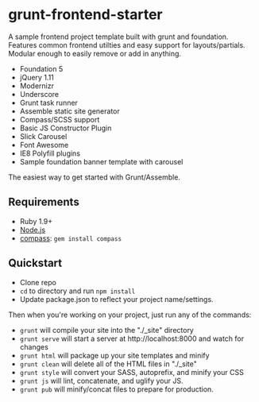 # grunt-frontend-starter 

A sample frontend project template built with grunt and foundation. Features common frontend
utilties and easy support for layouts/partials. Modular enough to easily remove or add in anything.

- Foundation 5
- jQuery 1.11
- Modernizr
- Underscore
- Grunt task runner
- Assemble static site generator
- Compass/SCSS support
- Basic JS Constructor Plugin
- Slick Carousel
- Font Awesome
- IE8 Polyfill plugins
- Sample foundation banner template with carousel


The easiest way to get started with Grunt/Assemble. 

## Requirements

  * Ruby 1.9+
  * [Node.js](http://nodejs.org)
  * [compass](http://compass-style.org/): `gem install compass`

## Quickstart

  * Clone repo 
  * `cd` to directory and run `npm install`
  * Update package.json to reflect your project name/settings.
  
Then when you're working on your project, just run any of the commands:

* `grunt` will compile your site into the "./_site" directory
* `grunt serve` will start a server at http://localhost:8000 and watch for changes
* `grunt html` will package up your site templates and minify
* `grunt clean` will delete all of the HTML files in "./_site"
* `grunt style` will convert your SASS, autoprefix, and minify your CSS
* `grunt js` will lint, concatenate, and uglify your JS.
* `grunt pub` will minify/concat files to prepare for production.